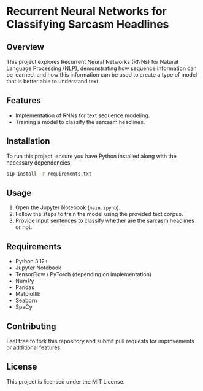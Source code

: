 # Recurrent Neural Networks for Classifying Sarcasm Headlines

## Overview
This project explores Recurrent Neural Networks (RNNs) for Natural Language Processing (NLP), demonstrating how sequence information can be learned, and how this information can be used to create a type of model that is better able to understand text.

## Features
- Implementation of RNNs for text sequence modeling.
- Training a model to classify the sarcasm headlines.

## Installation
To run this project, ensure you have Python installed along with the necessary dependencies.

```bash
pip install -r requirements.txt
```

## Usage
1. Open the Jupyter Notebook (`main.ipynb`).
2. Follow the steps to train the model using the provided text corpus.
3. Provide input sentences to classify whether are the sarcasm headlines or not.

## Requirements
- Python 3.12+
- Jupyter Notebook
- TensorFlow / PyTorch (depending on implementation)
- NumPy
- Pandas
- Matplotlib
- Seaborn
- SpaCy

## Contributing
Feel free to fork this repository and submit pull requests for improvements or additional features.

## License
This project is licensed under the MIT License.

